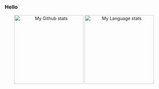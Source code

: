 

### Hello

<div align="center"> 
  <img 
    src="https://github-readme-stats.vercel.app/api?username=ishiko732&show_icons=true&theme=transparent"
    alt="My Github stats"
    height="220"
  />
  <img 
    src="https://github-readme-stats.vercel.app/api/top-langs/?username=ishiko732&show_icons=true&theme=transparent&layout=donut&hide=javascript,java"
    alt="My Language stats"
    height="220"
  />
</div>